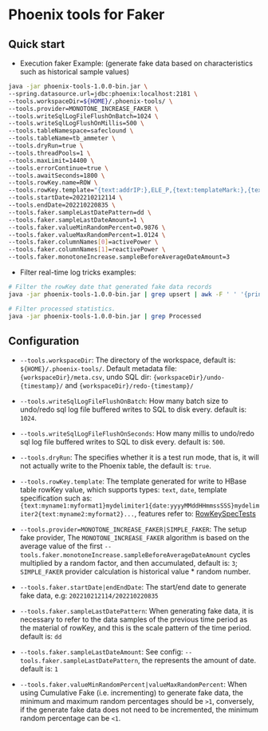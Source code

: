 # Phoenix tools for Faker

## Quick start

- Execution faker Example: (generate fake data based on characteristics such as historical sample values)

```bash
java -jar phoenix-tools-1.0.0-bin.jar \
--spring.datasource.url=jdbc:phoenix:localhost:2181 \
--tools.workspaceDir=${HOME}/.phoenix-tools/ \
--tools.provider=MONOTONE_INCREASE_FAKER \
--tools.writeSqlLogFileFlushOnBatch=1024 \
--tools.writeSqlLogFlushOnMillis=500 \
--tools.tableNamespace=safeclound \
--tools.tableName=tb_ammeter \
--tools.dryRun=true \
--tools.threadPools=1 \
--tools.maxLimit=14400 \
--tools.errorContinue=true \
--tools.awaitSeconds=1800 \
--tools.rowKey.name=ROW \
--tools.rowKey.template="{text:addrIP:},ELE_P,{text:templateMark:},{text:addrIPOrder:%02d},{date:yyyyMMddHHmmssSSS}" \
--tools.startDate=202210212114 \
--tools.endDate=202210220835 \
--tools.faker.sampleLastDatePattern=dd \
--tools.faker.sampleLastDateAmount=1 \
--tools.faker.valueMinRandomPercent=0.9876 \
--tools.faker.valueMaxRandomPercent=1.0124 \
--tools.faker.columnNames[0]=activePower \
--tools.faker.columnNames[1]=reactivePower \
--tools.faker.monotoneIncrease.sampleBeforeAverageDateAmount=3
```

- Filter real-time log tricks examples:

```bash
# Filter the rowKey date that generated fake data records 
java -jar phoenix-tools-1.0.0-bin.jar | grep upsert | awk -F ' ' '{print $15}' | awk -F "'" '{print $4}' | sed s/11111277,ELE_P,134,01,//g

# Filter processed statistics.
java -jar phoenix-tools-1.0.0-bin.jar | grep Processed
```

## Configuration

- `--tools.workspaceDir`: The directory of the workspace, default is: `${HOME}/.phoenix-tools/`. Default metadata file: `{workspaceDir}/meta.csv`, undo SQL dir: `{workspaceDir}/undo-{timestamp}/` and `{workspaceDir}/redo-{timestamp}/`

- `--tools.writeSqlLogFileFlushOnBatch`: How many batch size to undo/redo sql log file buffered writes to SQL to disk every. default is: `1024`.

- `--tools.writeSqlLogFileFlushOnSeconds`: How many millis to undo/redo sql log file buffered writes to SQL to disk every. default is: `500`.

- `--tools.dryRun`: The specifies whether it is a test run mode, that is, it will not actually write to the Phoenix table, the default is: `true`.

- `--tools.rowKey.template`: The template generated for write to HBase table rowKey value, which supports types: `text`, `date`, template specification such as: `{text:myname1:myformat1}mydelimiter1{date:yyyyMMddHHmmssSSS}mydelimiter2{text:myname2:myformat2}...`, features refer to: [RowKeySpecTests](src/test/java/com/wl4g/tools/hbase/phoenix/util/RowKeySpecTests.java)

- `--tools.provider=MONOTONE_INCREASE_FAKER|SIMPLE_FAKER`: The setup fake provider, The `MONOTONE_INCREASE_FAKER` algorithm is
based on the average value of the first `--tools.faker.monotoneIncrease.sampleBeforeAverageDateAmount` cycles multiplied by a random factor, and then accumulated, default is: `3`; `SIMPLE_FAKER` provider calculation is historical value * random number.

- `--tools.faker.startDate|endEndDate`: The start/end date to generate fake data, e.g: `202210212114/202210220835`

- `--tools.faker.sampleLastDatePattern`: When generating fake data, it is necessary to refer to the data samples of the previous time period as the material of rowKey, and this is the scale pattern of the time period. default is: `dd`

- `--tools.faker.sampleLastDateAmount`: See config: `--tools.faker.sampleLastDatePattern`, the represents the amount of date. default is: `1` 

- `--tools.faker.valueMinRandomPercent|valueMaxRandomPercent`: When using Cumulative Fake (i.e. incrementing) to generate fake data, the minimum and maximum random percentages should be `>1`, conversely, if the generate fake data does not need to be incremented, the minimum random percentage can be `<1`.
